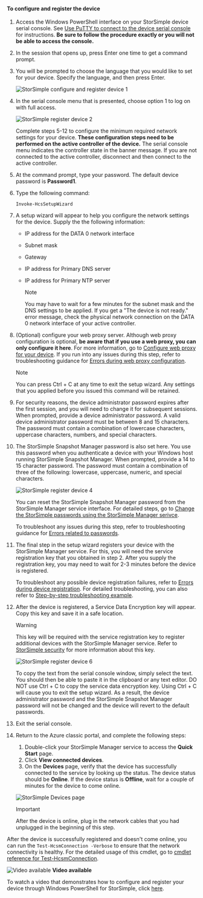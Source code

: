 <!--author=alkohli last changed: 12/01/15-->


#### To configure and register the device
1. Access the Windows PowerShell interface on your StorSimple device serial console. See [Use PuTTY to connect to the device serial console](#use-putty-to-connect-to-the-device-serial-console) for instructions. **Be sure to follow the procedure exactly or you will not be able to access the console.**
2. In the session that opens up, press Enter one time to get a command prompt. 
3. You will be prompted to choose the language that you would like to set for your device. Specify the language, and then press Enter. 
   
    ![StorSimple configure and register device 1](./media/storsimple-configure-and-register-device/HCS_RegisterYourDevice1-include.png)
4. In the serial console menu that is presented, choose option 1 to log on with full access. 
   
    ![StorSimple register device 2](./media/storsimple-configure-and-register-device/HCS_RegisterYourDevice2-include.png)
   
     Complete steps 5-12 to configure the minimum required network settings for your device. **These configuration steps need to be performed on the active controller of the device.** The serial console menu indicates the controller state in the banner message. If you are not connected to the active controller, disconnect and then connect to the active controller.
5. At the command prompt, type your password. The default device password is **Password1**.
6. Type the following command:
   
     `Invoke-HcsSetupWizard` 
7. A setup wizard will appear to help you configure the network settings for the device. Supply the the following information: 
   
   * IP address for the DATA 0 network interface
   * Subnet mask
   * Gateway
   * IP address for Primary DNS server
   * IP address for Primary NTP server
     
     > [!NOTE]
     > You may have to wait for a few minutes for the subnet mask and the DNS settings to be applied. If you get a "The device is not ready." error message, check the physical network connection on the DATA 0 network interface of your active controller.
     > 
8. (Optional) configure your web proxy server. Although web proxy configuration is optional, **be aware that if you use a web proxy, you can only configure it here**. For more information, go to [Configure web proxy for your device](../articles/storsimple/storsimple-configure-web-proxy.md). If you run into any issues during this step, refer to troubleshooting guidance for [Errors during web proxy configuration](../articles/storsimple/storsimple-troubleshoot-deployment.md#errors-during-the-optional-web-proxy-settings).
   
   > [!NOTE]
   > You can press Ctrl + C at any time to exit the setup wizard. Any settings that you applied before you issued this command will be retained.
   > 
9. For security reasons, the device administrator password expires after the first session, and you will need to change it for subsequent sessions. When prompted, provide a device administrator password. A valid device administrator password must be between 8 and 15 characters. The password must contain a combination of lowercase characters, uppercase characters, numbers, and special characters.
10. The StorSimple Snapshot Manager password is also set here. You use this password when you authenticate a device with your Windows host running StorSimple Snapshot Manager. When prompted, provide a 14 to 15 character password. The password must contain a combination of three of the following: lowercase, uppercase, numeric, and special characters. 
    
    ![StorSimple register device 4](./media/storsimple-configure-and-register-device/HCS_RegisterYourDevice4-include.png)
    
    You can reset the StorSimple Snapshot Manager password from the StorSimple Manager service interface. For detailed steps, go to [Change the StorSimple passwords using the StorSimple Manager serivce](../articles/storsimple/storsimple-change-passwords.md).
    
    To troubleshoot any issues during this step, refer to troubleshooting guidance for [Errors related to passwords](../articles/storsimple/storsimple-troubleshoot-deployment.md#errors-related-to-device-administrator-and-storsimple-snapshot-manager-passwords).
11. The final step in the setup wizard registers your device with the StorSimple Manager service. For this, you will need the service registration key that you obtained in step 2. After you supply the registration key, you may need to wait for 2-3 minutes before the device is registered.
    
    To troubleshoot any possible device registration failures, refer to [Errors during device registration](../articles/storsimple/storsimple-troubleshoot-deployment.md#errors-during-device-registration). For detailed troubleshooting, you can also refer to [Step-by-step troubleshooting example](../articles/storsimple/storsimple-troubleshoot-deployment.md#step-by-step-storsimple-troubleshooting-example).
12. After the device is registered, a Service Data Encryption key will appear. Copy this key and save it in a safe location.
    
    > [!WARNING]
    > This key will be required with the service registration key to register additional devices with the StorSimple Manager service. Refer to [StorSimple security](../articles/storsimple/storsimple-security.md) for more information about this key.
    > 
    > 
    > 
    > 
    
     ![StorSimple register device 6](./media/storsimple-configure-and-register-device/HCS_RegisterYourDevice6-include.png)
    
     To copy the text from the serial console window, simply select the text. You should then be able to paste it in the clipboard or any text editor. DO NOT use Ctrl + C to copy the service data encryption key. Using Ctrl + C will cause you to exit the setup wizard. As a result, the device administrator password and the StorSimple Snapshot Manager password will not be changed and the device will revert to the default passwords.
13. Exit the serial console.
14. Return to the Azure classic portal, and complete the following steps:
    
    1. Double-click your StorSimple Manager service to access the **Quick Start** page.
    2. Click **View connected devices**.
    3. On the **Devices** page, verify that the device has successfully connected to the service by looking up the status. The device status should be **Online**. If the device status is **Offline**, wait for a couple of minutes for the device to come online.
    
    ![StorSimple Devices page](./media/storsimple-configure-and-register-device/HCS_DevicesPageM-include.png) 
    
    > [!IMPORTANT]
    > After the device is online, plug in the network cables that you had unplugged in the beginning of this step.
    > 
    > 
    > 
    > 

After the device is successfully registered and doesn't come online, you can run the `Test-HcsmConnection -Verbose` to ensure that the network connectivity is healthy. For the detailed usage of this cmdlet, go to [cmdlet reference for Test-HcsmConnection](https://technet.microsoft.com/library/dn715782.aspx).

![Video available](./media/storsimple-configure-and-register-device/Video_icon.png) **Video available**

To watch a video that demonstrates how to configure and register your device through Windows PowerShell for StorSimple, click [here](https://azure.microsoft.com/documentation/videos/initialize-the-storsimple-appliance/).

